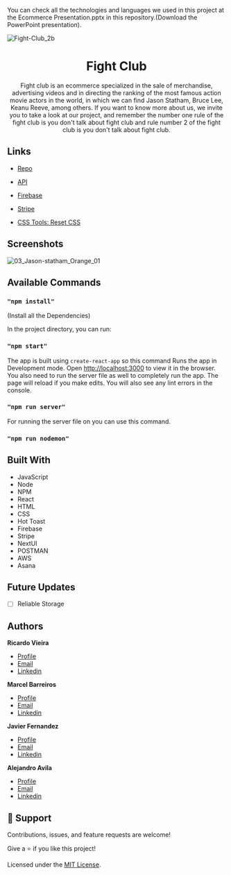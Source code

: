 You can check all the technologies and languages we used in this project at the Ecommerce Presentation.pptx in this repository.(Download the PowerPoint presentation).


![Fight-Club_2b](https://user-images.githubusercontent.com/81560312/184267435-736fa506-9303-4d95-a1aa-d3baa79b070e.jpg)

<h1 align="center">Fight Club</h1>

<p align="center">Fight club is an ecommerce specialized in the sale of merchandise, advertising videos and in directing the ranking of the most famous action movie actors in the world, in which we can find Jason Statham, Bruce Lee, Keanu Reeve, among others. If you want to know more about us, we invite you to take a look at our project, and remember the number one rule of the fight club is you don't talk about fight club and rule number 2 of the fight club is you don't talk about fight club. </p>

## Links

- [Repo](https://github.com/DogSoulDev/react-ecommerce> "<project-name> Repo")

- [API](<https://developers.giphy.com/> "API GIPHY")
- [Firebase](<https://firebase.google.com/> "FIREBASE")
- [Stripe](<https://stripe.com/en-es/> "STRIPE")
- [CSS Tools: Reset CSS](<https://meyerweb.com/eric/tools/css/reset/> "RESET CSS")

## Screenshots
![03_Jason-statham_Orange_01](https://user-images.githubusercontent.com/81560312/184265886-b9657ca1-c195-4d8f-ae21-2b310b34fb15.jpg)

## Available Commands


### `"npm install"`

(Install all the Dependencies)

In the project directory, you can run:

### `"npm start"`

The app is built using `create-react-app` so this command Runs the app in Development mode. Open [http://localhost:3000](http://localhost:3000) to view it in the browser. You also need to run the server file as well to completely run the app. The page will reload if you make edits.
You will also see any lint errors in the console.

### `"npm run server"`

For running the server file on you can use this command.

### `"npm run nodemon"`

## Built With

- JavaScript
- Node
- NPM
- React
- HTML
- CSS
- Hot Toast
- Firebase
- Stripe
- NextUI
- POSTMAN
- AWS
- Asana

## Future Updates

- [ ] Reliable Storage

## Authors

**Ricardo Vieira**

- [Profile](https://github.com/vieiraraba)
- [Email](mailto:vieiraraba@gmail.com?subject=Hi "Hi!")
- [Linkedin](https://www.linkedin.com/in/ricardo-vieira-0951b5117/)

**Marcel Barreiros**

- [Profile](https://github.com/marcelbbarreiro)
- [Email](mailto:marcelbarreiros@gmail.com?subject=Hi "Hi!")
- [Linkedin](https://www.linkedin.com/in/marcelbarreiro/)

**Javier Fernandez**

- [Profile](https://github.com/DogSoulDev)
- [Email](mailto:dogsouldev@gmail.com?subject=Hi "Hi!")
- [Linkedin](https://www.linkedin.com/in/javier-fern%C3%A1ndez-029246233/)

**Alejandro Avila**

- [Profile](https://github.com/alejandroaperez1994g)
- [Email](subject=Hi "Hi!")
- [Linkedin](https://www.linkedin.com/in/alejandro-avila-perez-47268017a/)

## 🤝 Support

Contributions, issues, and feature requests are welcome!

Give a ⭐️ if you like this project!

Licensed under the [MIT License](./LICENSE).
